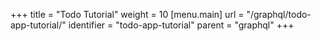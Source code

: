 +++
title = "Todo Tutorial"
weight = 10
[menu.main]
  url = "/graphql/todo-app-tutorial/"
  identifier = "todo-app-tutorial"
  parent = "graphql"
+++